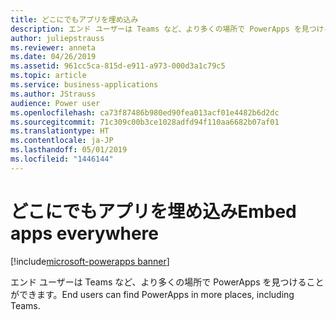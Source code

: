 ```yaml
---
title: どこにでもアプリを埋め込み
description: エンド ユーザーは Teams など、より多くの場所で PowerApps を見つけることができます。
author: juliepstrauss
ms.reviewer: anneta
ms.date: 04/26/2019
ms.assetid: 961cc5ca-815d-e911-a973-000d3a1c79c5
ms.topic: article
ms.service: business-applications
ms.author: JStrauss
audience: Power user
ms.openlocfilehash: ca73f87486b980ed90fea013acf01e4482b6d2dc
ms.sourcegitcommit: 71c309c00b3ce1028adfd94f110aa6682b07af01
ms.translationtype: HT
ms.contentlocale: ja-JP
ms.lasthandoff: 05/01/2019
ms.locfileid: "1446144"
---
```

# <a name="embed-apps-everywhere"></a><span data-ttu-id="c0aec-103">どこにでもアプリを埋め込み</span><span class="sxs-lookup"><span data-stu-id="c0aec-103">Embed apps everywhere</span></span>

[!include[microsoft-powerapps banner](../includes/microsoft-powerapps.md)]

<span data-ttu-id="c0aec-104">エンド ユーザーは Teams など、より多くの場所で PowerApps を見つけることができます。</span><span class="sxs-lookup"><span data-stu-id="c0aec-104">End users can find PowerApps in more places, including Teams.</span></span>